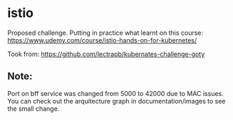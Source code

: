 # istio
Proposed challenge. Putting in practice what learnt on this course: https://www.udemy.com/course/istio-hands-on-for-kubernetes/

Took from: https://github.com/lectrapb/kubernates-challenge-goty

## Note:
Port on bff service was changed from 5000 to 42000 due to MAC issues. You can check out the arquitecture graph in documentation/images to see the small change.